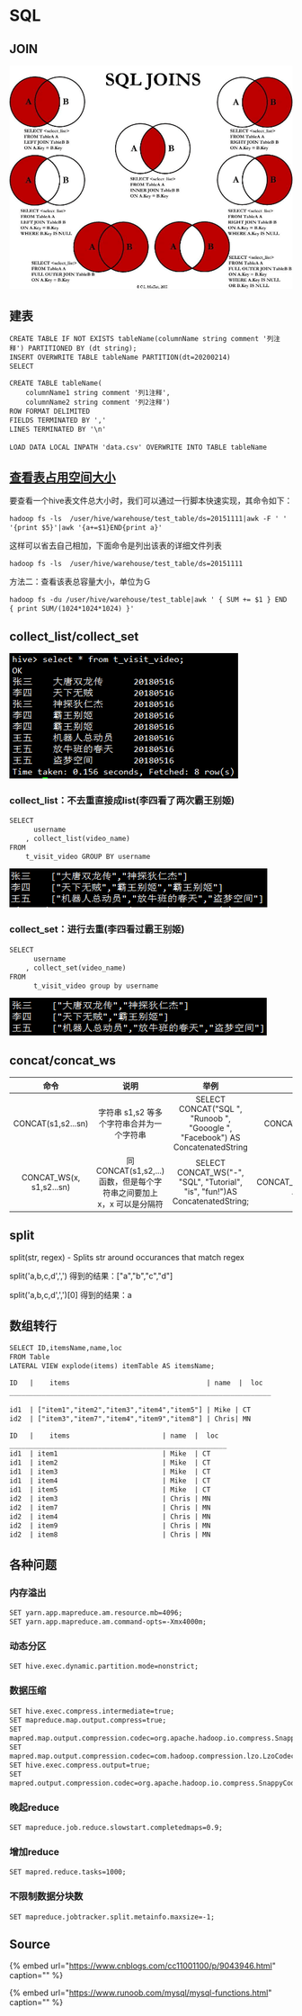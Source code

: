 # SQL

## JOIN

![](../../.gitbook/assets/sql-join.png)

## 建表

```text
CREATE TABLE IF NOT EXISTS tableName(columnName string comment '列注释') PARTITIONED BY (dt string);
INSERT OVERWRITE TABLE tableName PARTITION(dt=20200214)
SELECT
```

```text
CREATE TABLE tableName(
    columnName1 string comment '列1注释',
    columnName2 string comment '列2注释')
ROW FORMAT DELIMITED
FIELDS TERMINATED BY ','
LINES TERMINATED BY '\n'

LOAD DATA LOCAL INPATH 'data.csv' OVERWRITE INTO TABLE tableName
```

## [查看表占用空间大小](https://blog.csdn.net/dzjun/article/details/84749738)

要查看一个hive表文件总大小时，我们可以通过一行脚本快速实现，其命令如下：

```text
hadoop fs -ls  /user/hive/warehouse/test_table/ds=20151111|awk -F ' ' '{print $5}'|awk '{a+=$1}END{print a}'
```

这样可以省去自己相加，下面命令是列出该表的详细文件列表

```text
hadoop fs -ls  /user/hive/warehouse/test_table/ds=20151111
```

方法二：查看该表总容量大小，单位为Ｇ

```text
hadoop fs -du /user/hive/warehouse/test_table|awk ' { SUM += $1 } END { print SUM/(1024*1024*1024) }'
```

## collect\_list/collect\_set

![](../../.gitbook/assets/hive%20%281%29.png)

### collect\_list：不去重直接成list\(李四看了两次霸王别姬\)

```text
SELECT
      username
    , collect_list(video_name)
FROM
    t_visit_video GROUP BY username
```

![](../../.gitbook/assets/collect_list.png)

### collect\_set：进行去重\(李四看过霸王别姬\)

```text
SELECT
      username
    , collect_set(video_name)
FROM
      t_visit_video group by username
```

![](../../.gitbook/assets/collect_set.png)

## concat/concat\_ws

| 命令 | 说明 | 举例 | 常用 |
| :---: | :---: | :---: | :---: |
| CONCAT\(s1,s2...sn\) | 字符串 s1,s2 等多个字符串合并为一个字符串 | SELECT CONCAT\("SQL ", "Runoob ", "Gooogle ", "Facebook"\) AS ConcatenatedString | SELECT CONCAT\(collect\_set\(video\_name\)\) AS ConcatenatedString |
| CONCAT\_WS\(x, s1,s2...sn\) | 同 CONCAT\(s1,s2,...\) 函数，但是每个字符串之间要加上 x，x 可以是分隔符 | SELECT CONCAT\_WS\("-", "SQL", "Tutorial", "is", "fun!"\)AS ConcatenatedString; | SELECT CONCAT\_WS\(",",collect\_set\(video\_name\)\) AS ConcatenatedString |

## split

split\(str, regex\) - Splits str around occurances that match regex

split\('a,b,c,d',','\) 得到的结果：\["a","b","c","d"\]

split\('a,b,c,d',','\)\[0\] 得到的结果：a

## 数组转行

```text
SELECT ID,itemsName,name,loc
FROM Table
LATERAL VIEW explode(items) itemTable AS itemsName;
```

```text
ID   |    items                                  | name  |  loc  
_________________________________________________________________

id1  | ["item1","item2","item3","item4","item5"] | Mike | CT
id2  | ["item3","item7","item4","item9","item8"] | Chris| MN
```

```text
ID   |    items                       | name  |  loc  
______________________________________________________
id1  | item1                          | Mike  | CT
id1  | item2                          | Mike  | CT
id1  | item3                          | Mike  | CT
id1  | item4                          | Mike  | CT
id1  | item5                          | Mike  | CT
id2  | item3                          | Chris | MN
id2  | item7                          | Chris | MN
id2  | item4                          | Chris | MN
id2  | item9                          | Chris | MN
id2  | item8                          | Chris | MN
```



## 各种问题

### 内存溢出

```text
SET yarn.app.mapreduce.am.resource.mb=4096;
SET yarn.app.mapreduce.am.command-opts=-Xmx4000m;
```

### 动态分区

```text
SET hive.exec.dynamic.partition.mode=nonstrict;
```

### 数据压缩

```text
SET hive.exec.compress.intermediate=true;
SET mapreduce.map.output.compress=true;
SET mapred.map.output.compression.codec=org.apache.hadoop.io.compress.SnappyCodec;
SET mapred.map.output.compression.codec=com.hadoop.compression.lzo.LzoCodec;
SET hive.exec.compress.output=true;
SET mapred.output.compression.codec=org.apache.hadoop.io.compress.SnappyCodec;
```

### 晚起reduce

```text
SET mapreduce.job.reduce.slowstart.completedmaps=0.9;
```

### 增加reduce

```text
SET mapred.reduce.tasks=1000;
```

### 不限制数据分块数

```text
SET mapreduce.jobtracker.split.metainfo.maxsize=-1;
```

## Source

{% embed url="https://www.cnblogs.com/cc11001100/p/9043946.html" caption="" %}

{% embed url="https://www.runoob.com/mysql/mysql-functions.html" caption="" %}

